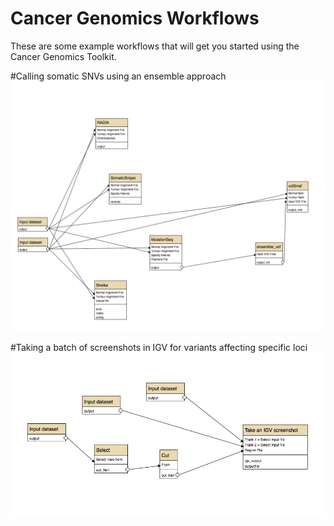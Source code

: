 # Cancer Genomics Workflows
These are some example workflows that will get you started using the Cancer Genomics Toolkit. 

#Calling somatic SNVs using an ensemble approach
![ScreenShot](ensemble_caller_workflow.png)

#Taking a batch of screenshots in IGV for variants affecting specific loci
![ScreenShot](igv_screenshot.png)
